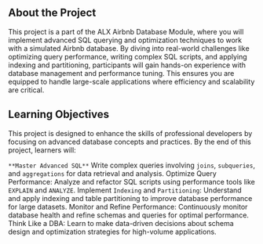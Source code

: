 ## About the Project
This project is a part of the ALX Airbnb Database Module, where you will implement advanced SQL querying and optimization techniques to work with a simulated Airbnb database. By diving into real-world challenges like optimizing query performance, writing complex SQL scripts, and applying indexing and partitioning, participants will gain hands-on experience with database management and performance tuning. This ensures you are equipped to handle large-scale applications where efficiency and scalability are critical.

## Learning Objectives
This project is designed to enhance the skills of professional developers by focusing on advanced database concepts and practices. By the end of this project, learners will:

`**Master Advanced SQL**`
Write complex queries involving `joins`, `subqueries`, and `aggregations` for data retrieval and analysis.
Optimize Query Performance: Analyze and refactor SQL scripts using performance tools like `EXPLAIN` and `ANALYZE`.
Implement `Indexing` and `Partitioning`: Understand and apply indexing and table partitioning to improve database performance for large datasets.
Monitor and Refine Performance: Continuously monitor database health and refine schemas and queries for optimal performance.
Think Like a DBA: Learn to make data-driven decisions about schema design and optimization strategies for high-volume applications.